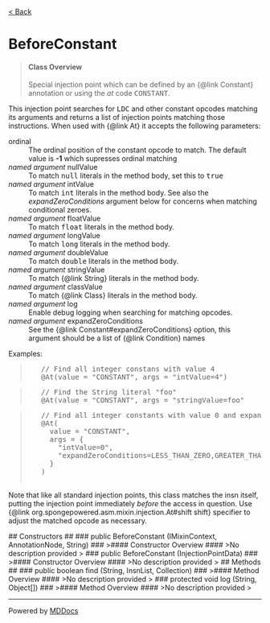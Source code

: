 [< Back](../README.md)
# BeforeConstant #
>#### Class Overview ####
>Special injection point which can be defined by an {@link Constant}
 annotation or using the <em>at</em> code <tt>CONSTANT</tt>.
 
 <p>This injection point searches for <tt>LDC</tt> and other constant opcodes
 matching its arguments and returns a list of injection points matching those
 instructions. When used with {@link At} it accepts the following parameters:
 </p>
 
 <dl>
   <dt>ordinal</dt>
   <dd>The ordinal position of the constant opcode to match. The default value
   is <b>-1</b> which supresses ordinal matching</dd>
   <dt><em>named argument</em> nullValue</dt>
   <dd>To match <tt>null</tt> literals in the method body, set this to
   <tt>true</tt></dd>
   <dt><em>named argument</em> intValue</dt>
   <dd>To match <tt>int</tt> literals in the method body. See also the
   <em>expandZeroConditions</em> argument below for concerns when matching
   conditional zeroes.</dd>
   <dt><em>named argument</em> floatValue</dt>
   <dd>To match <tt>float</tt> literals in the method body.</dd>
   <dt><em>named argument</em> longValue</dt>
   <dd>To match <tt>long</tt> literals in the method body.</dd>
   <dt><em>named argument</em> doubleValue</dt>
   <dd>To match <tt>double</tt> literals in the method body.</dd>
   <dt><em>named argument</em> stringValue</dt>
   <dd>To match {@link String} literals in the method body.</dd>
   <dt><em>named argument</em> classValue</dt>
   <dd>To match {@link Class} literals in the method body.</dd>
   <dt><em>named argument</em> log</dt>
   <dd>Enable debug logging when searching for matching opcodes.</dd>
   <dt><em>named argument</em> expandZeroConditions</dt>
   <dd>See the {@link Constant#expandZeroConditions} option, this argument
   should be a list of {@link Condition} names</dd>
 </dl>
 
 <p>Examples:</p>
 <blockquote><pre>
   // Find all integer constans with value 4
   &#064;At(value = "CONSTANT", args = "intValue=4")</pre>
 </blockquote> 
 <blockquote><pre>
   // Find the String literal "foo"
   &#064;At(value = "CONSTANT", args = "stringValue=foo"</pre>
 </blockquote> 
 <blockquote><pre>
   // Find all integer constants with value 0 and expand conditionals
   &#064;At(
     value = "CONSTANT",
     args = {
       "intValue=0",
       "expandZeroConditions=LESS_THAN_ZERO,GREATER_THAN_ZERO"
     }
   )
   </pre>
 </blockquote> 
 
 <p>Note that like all standard injection points, this class matches the insn
 itself, putting the injection point immediately <em>before</em> the access in
 question. Use {@link org.spongepowered.asm.mixin.injection.At#shift shift}
 specifier to adjust the matched opcode as necessary.</p>
## Constructors ##
### public BeforeConstant (IMixinContext, AnnotationNode, String) ###
>#### Constructor Overview ####
>No description provided
>
### public BeforeConstant (InjectionPointData) ###
>#### Constructor Overview ####
>No description provided
>
## Methods ##
### public boolean find (String, InsnList, Collection) ###
>#### Method Overview ####
>No description provided
>
### protected void log (String, Object[]) ###
>#### Method Overview ####
>No description provided
>

---
Powered by [MDDocs](https://github.com/VRCube/MDDocs)